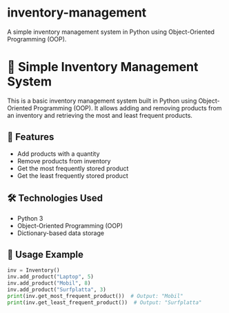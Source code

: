 # inventory-management
A simple inventory management system in Python using Object-Oriented Programming (OOP).


# 🏪 Simple Inventory Management System

This is a basic inventory management system built in Python using Object-Oriented Programming (OOP). It allows adding and removing products from an inventory and retrieving the most and least frequent products.

## 🚀 Features
- Add products with a quantity
- Remove products from inventory
- Get the most frequently stored product
- Get the least frequently stored product

## 🛠️ Technologies Used
- Python 3
- Object-Oriented Programming (OOP)
- Dictionary-based data storage

## 📝 Usage Example
```python
inv = Inventory()
inv.add_product("Laptop", 5)
inv.add_product("Mobil", 8)
inv.add_product("Surfplatta", 3)
print(inv.get_most_frequent_product())  # Output: "Mobil"
print(inv.get_least_frequent_product())  # Output: "Surfplatta"
